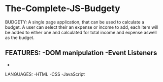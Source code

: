 # The-Complete-JS-Budgety
BUDGETY:
A single page application, that can be used to calculate a budget.
A user can select their an expense or income to add, each item will be added to either one and calculated for total income and expense aswell as the budget.

FEATURES:
-DOM manipulation
-Event Listeners
-
-

LANGUAGES:
-HTML
-CSS
-JavaScript
